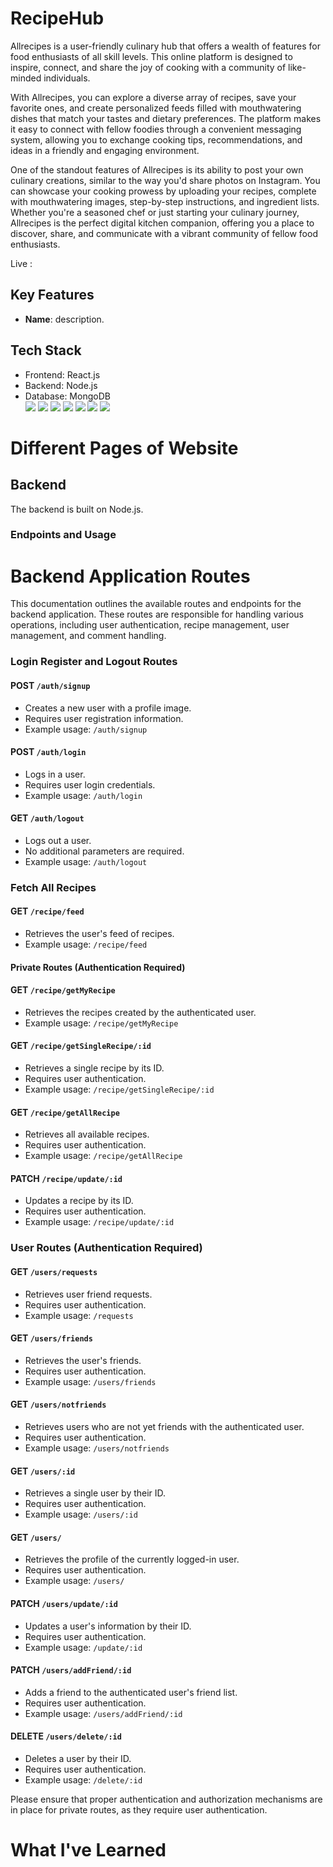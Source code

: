 # RecipeHub

Allrecipes is a user-friendly culinary hub that offers a wealth of features for food enthusiasts of all skill levels. This online platform is designed to inspire, connect, and share the joy of cooking with a community of like-minded individuals.

With Allrecipes, you can explore a diverse array of recipes, save your favorite ones, and create personalized feeds filled with mouthwatering dishes that match your tastes and dietary preferences. The platform makes it easy to connect with fellow foodies through a convenient messaging system, allowing you to exchange cooking tips, recommendations, and ideas in a friendly and engaging environment.

One of the standout features of Allrecipes is its ability to post your own culinary creations, similar to the way you'd share photos on Instagram. You can showcase your cooking prowess by uploading your recipes, complete with mouthwatering images, step-by-step instructions, and ingredient lists. Whether you're a seasoned chef or just starting your culinary journey, Allrecipes is the perfect digital kitchen companion, offering you a place to discover, share, and communicate with a vibrant community of fellow food enthusiasts.

Live : 

## Key Features

- **Name**: description.

## Tech Stack

- Frontend: React.js
- Backend: Node.js
- Database: MongoDB
  <br>![](https://img.shields.io/badge/React-20232A?style=for-the-badge&logo=react&logoColor=61DAFB)
![](https://img.shields.io/badge/Node.js-43853D?style=for-the-badge&logo=node.js&logoColor=white)
![](https://img.shields.io/badge/MongoDB-47A248?style=for-the-badge&logo=mongodb&logoColor=white)
![](https://img.shields.io/badge/CSS3-1572B6?style=for-the-badge&logo=css3&logoColor=white)
![](https://img.shields.io/badge/Babel-F9DC3E?style=for-the-badge&logo=babel&logoColor=white)
![](https://img.shields.io/badge/Chakra--UI-319795?style=for-the-badge&logo=chakra-ui&logoColor=white)
![](https://img.shields.io/badge/Redux-593D88?style=for-the-badge&logo=redux&logoColor=white)

# Different Pages of Website


## Backend

The backend is built on Node.js.

### Endpoints and Usage
# Backend Application Routes

This documentation outlines the available routes and endpoints for the backend application. These routes are responsible for handling various operations, including user authentication, recipe management, user management, and comment handling.

### Login Register and Logout Routes

#### POST `/auth/signup`

- Creates a new user with a profile image.
- Requires user registration information.
- Example usage: `/auth/signup`

#### POST `/auth/login`

- Logs in a user.
- Requires user login credentials.
- Example usage: `/auth/login`

#### GET `/auth/logout`

- Logs out a user.
- No additional parameters are required.
- Example usage: `/auth/logout`

### Fetch All Recipes

#### GET `/recipe/feed`

- Retrieves the user's feed of recipes.
- Example usage: `/recipe/feed`


#### Private Routes (Authentication Required)

#### GET `/recipe/getMyRecipe`

- Retrieves the recipes created by the authenticated user.
- Example usage: `/recipe/getMyRecipe`

#### GET `/recipe/getSingleRecipe/:id`

- Retrieves a single recipe by its ID.
- Requires user authentication.
- Example usage: `/recipe/getSingleRecipe/:id`

#### GET `/recipe/getAllRecipe`

- Retrieves all available recipes.
- Requires user authentication.
- Example usage: `/recipe/getAllRecipe`

#### PATCH `/recipe/update/:id`

- Updates a recipe by its ID.
- Requires user authentication.
- Example usage: `/recipe/update/:id`
  
### User Routes (Authentication Required)

#### GET `/users/requests`

- Retrieves user friend requests.
- Requires user authentication.
- Example usage: `/requests`

#### GET `/users/friends`

- Retrieves the user's friends.
- Requires user authentication.
- Example usage: `/users/friends`

#### GET `/users/notfriends`

- Retrieves users who are not yet friends with the authenticated user.
- Requires user authentication.
- Example usage: `/users/notfriends`

#### GET `/users/:id`

- Retrieves a single user by their ID.
- Requires user authentication.
- Example usage: `/users/:id`

#### GET `/users/`

- Retrieves the profile of the currently logged-in user.
- Requires user authentication.
- Example usage: `/users/`

#### PATCH `/users/update/:id`

- Updates a user's information by their ID.
- Requires user authentication.
- Example usage: `/update/:id`

#### PATCH `/users/addFriend/:id`

- Adds a friend to the authenticated user's friend list.
- Requires user authentication.
- Example usage: `/users/addFriend/:id`

#### DELETE `/users/delete/:id`

- Deletes a user by their ID.
- Requires user authentication.
- Example usage: `/delete/:id`



Please ensure that proper authentication and authorization mechanisms are in place for private routes, as they require user authentication.





# What I've Learned


